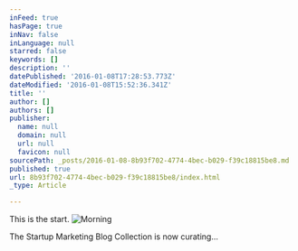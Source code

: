 ```yaml
---
inFeed: true
hasPage: true
inNav: false
inLanguage: null
starred: false
keywords: []
description: ''
datePublished: '2016-01-08T17:28:53.773Z'
dateModified: '2016-01-08T15:52:36.341Z'
title: ''
author: []
authors: []
publisher:
  name: null
  domain: null
  url: null
  favicon: null
sourcePath: _posts/2016-01-08-8b93f702-4774-4bec-b029-f39c18815be8.md
published: true
url: 8b93f702-4774-4bec-b029-f39c18815be8/index.html
_type: Article

---
```

This is the start.
![Morning](https://the-grid-user-content.s3-us-west-2.amazonaws.com/b520d2c9-637b-432c-8383-24d737077921.jpg)

The Startup Marketing Blog Collection is now curating...